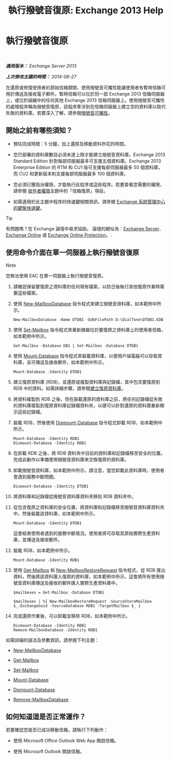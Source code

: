 ﻿---
title: '執行撥號音復原: Exchange 2013 Help'
TOCTitle: 執行撥號音復原
ms:assetid: 158817fa-4b17-4fa9-8341-a86609e6a388
ms:mtpsurl: https://technet.microsoft.com/zh-tw/library/Dd979810(v=EXCHG.150)
ms:contentKeyID: 51409158
ms.date: 05/21/2018
mtps_version: v=EXCHG.150
ms.translationtype: MT
---

# 執行撥號音復原

 

_**適用版本：** Exchange Server 2013_

_**上次修改主題的時間：** 2014-06-27_

在還原或修復使用者的原始信箱期間，使用撥號音可攜性能讓使用者有暫時信箱可用於傳送及接收電子郵件。暫時信箱可以位於同一部 Exchange 2013 信箱伺服器上，或位於組織中的任何其他 Exchange 2013 信箱伺服器上。使用撥號音可攜性的處理程序稱為撥號音復原，該程序牽涉到在信箱伺服器上建立空的資料庫以取代失敗的資料庫。若要深入了解，請參閱[撥號音可攜性](dial-tone-portability-exchange-2013-help.md)。

## 開始之前有哪些須知？

  - 預估完成時間：5 分鐘，加上還原及移動資料所花的時間。

  - 您已部署的資料庫數目必須未達上限才能建立撥號音資料庫。Exchange 2013 Standard Edition 針對每部伺服器最多可支援五個資料庫。Exchange 2013 Enterprise Edition 的 RTM 和 CU1 版可支援每部伺服器最多 50 個資料庫，而 CU2 和更新版本則支援每部伺服器最多 100 個資料庫。

  - 您必須已獲指派權限，才能執行此程序或這些程序。若要查看您需要的權限，請參閱 [收件者權限](recipients-permissions-exchange-2013-help.md)主題中的「信箱復原」項目。

  - 如需適用於此主題中程序的快速鍵相關資訊，請參閱 [Exchange 系統管理中心的鍵盤快速鍵](keyboard-shortcuts-in-the-exchange-admin-center-exchange-online-protection-help.md)。


> [!TIP]  
> 有問題嗎？在 Exchange 論壇中尋求協助。 論壇的網址為：<a href="https://go.microsoft.com/fwlink/p/?linkid=60612">Exchange Server</a>、 <a href="https://go.microsoft.com/fwlink/p/?linkid=267542">Exchange Online</a> 或 <a href="https://go.microsoft.com/fwlink/p/?linkid=285351">Exchange Online Protection</a>。.




## 使用命令介面在單一伺服器上執行撥號音復原


> [!NOTE]  
> 您無法使用 EAC 在單一伺服器上執行撥號音復原。




1.  請確認保留要復原之資料庫的任何現有檔案，以防日後執行其他復原作業時需要這些檔案。

2.  使用 [New-MailboxDatabase](https://technet.microsoft.com/zh-tw/library/aa997976\(v=exchg.150\)) 指令程式來建立撥號音資料庫，如本範例中所示。
    
        New-MailboxDatabase -Name DTDB1 -EdbFilePath D:\DialTone\DTDB1.EDB

3.  使用 [Set-Mailbox](https://technet.microsoft.com/zh-tw/library/bb123981\(v=exchg.150\)) 指令程式來重新隸屬位於要復原之資料庫上的使用者信箱，如本範例中所示。
    
        Get-Mailbox -Database DB1 | Set-Mailbox -Database DTDB1

4.  使用 [Mount-Database](https://technet.microsoft.com/zh-tw/library/aa998871\(v=exchg.150\)) 指令程式來裝載資料庫，以便用戶端電腦可以存取資料庫，且可傳送及接收郵件，如本範例中所示。
    
        Mount-Database -Identity DTDB1

5.  建立復原資料庫 (RDB)，並還原或複製資料庫與記錄檔，其中包含要復原到 RDB 中的資料。如需詳細步驟，請參閱[建立復原資料庫](create-a-recovery-database-exchange-2013-help.md)。

6.  將資料複製到 RDB 之後，但在裝載還原的資料庫之前，將任何記錄檔從失敗的資料庫複製到復原資料庫記錄檔資料夾，以便可以針對還原的資料庫重新顯示這些記錄檔。

7.  裝載 RDB，然後使用 [Dismount-Database](https://technet.microsoft.com/zh-tw/library/bb124936\(v=exchg.150\)) 指令程式卸載 RDB，如本範例中所示。
    
        Mount-Database -Identity RDB1
        Dismount-Database -Identity RDB1

8.  在卸載 RDB 之後，將 RDB 資料夾中目前的資料庫和記錄檔移至安全的位置。完成此動作以準備使用撥號音資料庫來交換復原的資料庫。

9.  卸載撥號音資料庫，如本範例中所示。請注意，當您卸載此資料庫時，使用者會遇到服務中斷問題。
    
        Dismount-Database -Identity DTDB1

10. 將資料庫和記錄檔從撥號音資料庫資料夾移到 RDB 資料夾中。

11. 從包含復原之資料庫的安全位置，將資料庫和記錄檔移至撥號音資料庫資料夾中，然後裝載該資料庫，如本範例中所示。
    
        Mount-Database -Identity DTDB1
    
    這會結束使用者遇到的服務中斷情況。使用者將可存取其原始實際生產資料庫，並傳送及接收郵件。

12. 裝載 RDB，如本範例中所示。
    
        Mount-Database -Identity RDB1

13. 使用 [Get-Mailbox](https://technet.microsoft.com/zh-tw/library/bb123685\(v=exchg.150\)) 和 [New-MailboxRestoreRequest](https://technet.microsoft.com/zh-tw/library/ff829875\(v=exchg.150\)) 指令程式，從 RDB 匯出資料，然後將該資料匯入復原的資料庫，如本範例中所示。這會將所有使用撥號音資料庫傳送及接收的郵件匯入實際生產資料庫中。
    
        $mailboxes = Get-Mailbox -Database DTDB1
    
        $mailboxes | %{ New-MailboxRestoreRequest -SourceStoreMailbox $_.ExchangeGuid -SourceDatabase RDB1 -TargetMailbox $_ }

14. 完成還原作業後，可以卸載並移除 RDB，如本範例中所示。
    
        Dismount-Database -Identity RDB1
        Remove-MailboxDatabase -Identity RDB1

如需詳細的語法及參數資訊，請參閱下列主題：

  - [New-MailboxDatabase](https://technet.microsoft.com/zh-tw/library/aa997976\(v=exchg.150\))

  - [Get-Mailbox](https://technet.microsoft.com/zh-tw/library/bb123685\(v=exchg.150\))

  - [Set-Mailbox](https://technet.microsoft.com/zh-tw/library/bb123981\(v=exchg.150\))

  - [Mount-Database](https://technet.microsoft.com/zh-tw/library/aa998871\(v=exchg.150\))

  - [Dismount-Database](https://technet.microsoft.com/zh-tw/library/bb124936\(v=exchg.150\))

  - [Remove-MailboxDatabase](https://technet.microsoft.com/zh-tw/library/aa997931\(v=exchg.150\))

## 如何知道這是否正常運作？

若要確認您是否已成功移動信箱，請執行下列動作：

  - 使用 Microsoft Office Outlook Web App 開啟信箱。

  - 使用 Microsoft Outlook 開啟信箱。

